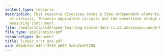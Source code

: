 ```yaml
---
content_type: resource
description: This resource discusses about a time-independent elements, the i-v characteristics
  of circuits, Thevenin equivalent circuits and the wheatstone bridge circuit as a
  measuring instrument.
file: /media/https%3A/open-learning-course-data-rc.s3.amazonaws.com/6-071j-introduction-to-electronics-signals-and-measurement-spring-2006/004de24dd40e3938b0393a6a2bd91788_linear_crct_ana.pdf
file_type: application/pdf
resourcetype: Document
title: linear_crct_ana.pdf
uid: 004de24d-d40e-3938-b039-3a6a2bd91788
---
```

